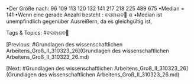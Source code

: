 •Der Größe nach: 96 109 113 120 132 141 217 218 225 489 675
•Median = 141
•Wenn eine gerade Anzahl besteht : ଵସଵାଶଵ଻
ଶ
•Median ist unempfindlich gegenüber Ausreißern, da es gleichgültig ist, 

   Tags & Topics:
   #ଵସଵାଶଵ଻

[Previous: #Grundlagen des wissenschaftlichen Arbeitens_Groß_II_310323_26](Grundlagen des wissenschaftlichen Arbeitens_Groß_II_310323_26.md)

[Next: #Grundlagen des wissenschaftlichen Arbeitens_Groß_II_310323_26](Grundlagen des wissenschaftlichen Arbeitens_Groß_II_310323_26.md)